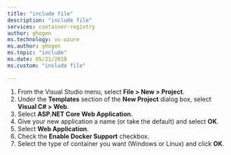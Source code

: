 ```yaml
---
title: "include file"
description: "include file"
services: container-registry
author: ghogen
ms.technology: vs-azure
ms.author: ghogen
ms.topic: "include"
ms.date: 05/21/2018
ms.custom: "include file"

---
```


1. From the Visual Studio menu, select **File > New > Project**.
2. Under the **Templates** section of the **New Project** dialog box, select **Visual C# > Web**.
3. Select **ASP.NET Core Web Application**.
4. Give your new application a name (or take the default) and select **OK**.
5. Select **Web Application**.
6. Check the **Enable Docker Support** checkbox.
7. Select the type of container you want (Windows or Linux) and click **OK**.
